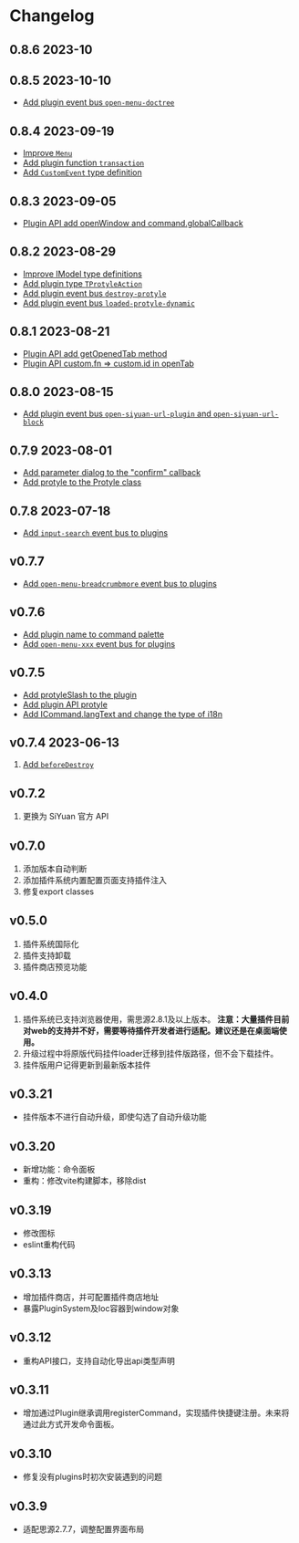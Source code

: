 # Changelog

## 0.8.6 2023-10

## 0.8.5 2023-10-10

* [Add plugin event bus `open-menu-doctree`](https://github.com/siyuan-note/siyuan/issues/9351)

## 0.8.4 2023-09-19

* [Improve `Menu`](https://github.com/siyuan-note/petal/pull/16)
* [Add plugin function `transaction`](https://github.com/siyuan-note/siyuan/issues/9172)
* [Add `CustomEvent` type definition](https://github.com/siyuan-note/petal/pull/15)

## 0.8.3 2023-09-05

* [Plugin API add openWindow and command.globalCallback](https://github.com/siyuan-note/siyuan/issues/9032)

## 0.8.2 2023-08-29

* [Improve IModel type definitions](https://github.com/siyuan-note/petal/pull/14)
* [Add plugin type `TProtyleAction`](https://github.com/siyuan-note/siyuan/issues/8988)
* [Add plugin event bus `destroy-protyle`](https://github.com/siyuan-note/siyuan/issues/9033)
* [Add plugin event bus `loaded-protyle-dynamic`](https://github.com/siyuan-note/siyuan/issues/9021)

## 0.8.1 2023-08-21

* [Plugin API add getOpenedTab method](https://github.com/siyuan-note/siyuan/issues/9002)
* [Plugin API custom.fn => custom.id in openTab](https://github.com/siyuan-note/siyuan/issues/8944)

## 0.8.0 2023-08-15

* [Add plugin event bus `open-siyuan-url-plugin` and `open-siyuan-url-block`](https://github.com/siyuan-note/siyuan/pull/8927)

## 0.7.9 2023-08-01

* [Add parameter dialog to the "confirm" callback](https://github.com/siyuan-note/siyuan/issues/8851)
* [Add protyle to the Protyle class](https://github.com/siyuan-note/petal/issues/12)

## 0.7.8 2023-07-18

* [Add `input-search` event bus to plugins](https://github.com/siyuan-note/siyuan/issues/8725)

## v0.7.7

* [Add `open-menu-breadcrumbmore` event bus to plugins](https://github.com/siyuan-note/siyuan/issues/8666)

## v0.7.6

* [Add plugin name to command palette](https://github.com/siyuan-note/siyuan/issues/8644)
* [Add `open-menu-xxx` event bus for plugins](https://github.com/siyuan-note/siyuan/issues/8617)

## v0.7.5

* [Add protyleSlash to the plugin](https://github.com/siyuan-note/siyuan/issues/8599)
* [Add plugin API protyle ](https://github.com/siyuan-note/siyuan/issues/8445)
* [Add ICommand.langText and change the type of i18n](https://github.com/siyuan-note/petal/pull/11)

## v0.7.4 2023-06-13
1. [Add `beforeDestroy`](https://github.com/siyuan-note/siyuan/issues/8467)

## v0.7.2
1. 更换为 SiYuan 官方 API

## v0.7.0
1. 添加版本自动判断
2. 添加插件系统内置配置页面支持插件注入
3. 修复export classes

## v0.5.0
1. 插件系统国际化
2. 插件支持卸载
3. 插件商店预览功能

## v0.4.0
1. 插件系统已支持浏览器使用，需思源2.8.1及以上版本。 **注意：大量插件目前对web的支持并不好，需要等待插件开发者进行适配。建议还是在桌面端使用。**
2. 升级过程中将原版代码挂件loader迁移到挂件版路径，但不会下载挂件。
3. 挂件版用户记得更新到最新版本挂件

## v0.3.21
+ 挂件版本不进行自动升级，即使勾选了自动升级功能

## v0.3.20
+ 新增功能：命令面板
+ 重构：修改vite构建脚本，移除dist

## v0.3.19
+ 修改图标
+ eslint重构代码

## v0.3.13
+ 增加插件商店，并可配置插件商店地址
+ 暴露PluginSystem及Ioc容器到window对象

## v0.3.12
+ 重构API接口，支持自动化导出api类型声明

## v0.3.11
+ 增加通过Plugin继承调用registerCommand，实现插件快捷键注册。未来将通过此方式开发命令面板。

## v0.3.10
+ 修复没有plugins时初次安装遇到的问题

## v0.3.9
+ 适配思源2.7.7，调整配置界面布局
